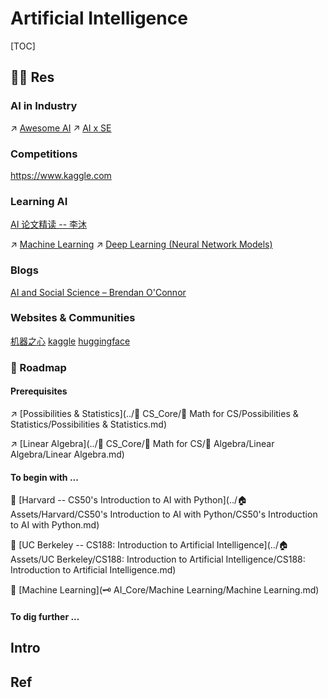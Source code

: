 # Artificial Intelligence

[TOC]



## 🤙🏾 Res
### AI in Industry
↗ [Awesome AI](../🗺%20CS_Overview/🕶️%20Awesome%20List/Awesome%20AI/Awesome%20AI.md)
↗ [AI x SE](../Software%20Engineering/🤖%20AI%20x%20SE/AI%20x%20SE.md)


### Competitions
https://www.kaggle.com


### Learning AI
[AI 论文精读 -- 李沐](https://space.bilibili.com/1567748478/channel/collectiondetail?sid=32744)

↗️ [Machine Learning](🗝️%20AI_Core/🔮%20Machine%20Learning/Machine%20Learning.md)
↗️ [Deep Learning (Neural Network Models)](🗝️%20AI_Core/🥽%20Deep%20Learning%20(Neural%20Network%20Models)/Deep%20Learning%20(Neural%20Network%20Models).md)


### Blogs
[AI and Social Science – Brendan O'Connor](http://brenocon.com/blog/) 


### Websites & Communities
[机器之心](https://www.jiqizhixin.com)
[kaggle](https://www.kaggle.com)
[huggingface](https://huggingface.co)


### 🚏 Roadmap
#### Prerequisites
↗️ [Possibilities & Statistics](../🔑 CS_Core/🧮 Math for CS/Possibilities & Statistics/Possibilities & Statistics.md) 

↗️ [Linear Algebra](../🔑 CS_Core/🧮 Math for CS/🧊 Algebra/Linear Algebra/Linear Algebra.md) 

#### To begin with ...
🏫 [Harvard  -- CS50's Introduction to AI with Python](../🏠 Assets/Harvard/CS50's Introduction to AI with Python/CS50's Introduction to AI with Python.md) 

🏫 [UC Berkeley  --  CS188: Introduction to Artificial Intelligence](../🏠 Assets/UC Berkeley/CS188: Introduction to Artificial Intelligence/CS188: Introduction to Artificial Intelligence.md) 

🏫 [Machine Learning](🗝️ AI_Core/Machine Learning/Machine Learning.md)

#### To dig further ...



## Intro




## Ref


